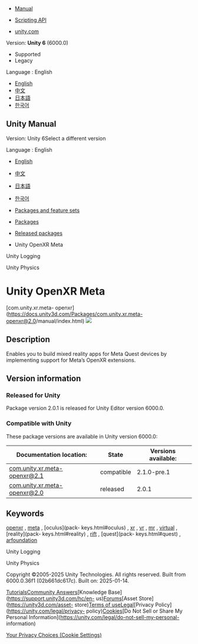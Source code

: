 [](https://docs.unity3d.com)

  * [Manual](../Manual/index.html)
  * [Scripting API](../ScriptReference/index.html)

  * [unity.com](https://unity.com/)

Version: **Unity 6** (6000.0)

  * Supported
  * Legacy

Language : English

  * [English](/Manual/com.unity.xr.meta-openxr.html)
  * [中文](/cn/current/Manual/com.unity.xr.meta-openxr.html)
  * [日本語](/ja/current/Manual/com.unity.xr.meta-openxr.html)
  * [한국어](/kr/current/Manual/com.unity.xr.meta-openxr.html)

[](https://docs.unity3d.com)

## Unity Manual

Version: Unity 6Select a different version

Language : English

  * [English](/Manual/com.unity.xr.meta-openxr.html)
  * [中文](/cn/current/Manual/com.unity.xr.meta-openxr.html)
  * [日本語](/ja/current/Manual/com.unity.xr.meta-openxr.html)
  * [한국어](/kr/current/Manual/com.unity.xr.meta-openxr.html)

  * [Packages and feature sets](PackagesList.html)
  * [Packages](Packages-all.html)
  * [Released packages](pack-safe.html)
  * Unity OpenXR Meta 

[](com.unity.logging.html)

Unity Logging

[](com.unity.physics.html)

Unity Physics

# Unity OpenXR Meta

[com.unity.xr.meta-
openxr](https://docs.unity3d.com/Packages/com.unity.xr.meta-
openxr@2.0/manual/index.html) ![](../uploads/Main/iconRel.png)

## Description

Enables you to build mixed reality apps for Meta Quest devices by implementing
support for Meta’s OpenXR extensions.

## Version information

### Released for Unity

Package version 2.0.1 is released for Unity Editor version 6000.0.

### Compatible with Unity

These package versions are available in Unity version 6000.0:

**Documentation location:** | **State** | **Versions available:**  
---|---|---  
[com.unity.xr.meta-openxr@2.1](https://docs.unity3d.com/Packages/com.unity.xr.meta-openxr@2.1/manual/index.html) | compatible | 2.1.0-pre.1  
[com.unity.xr.meta-openxr@2.0](https://docs.unity3d.com/Packages/com.unity.xr.meta-openxr@2.0/manual/index.html) | released | 2.0.1  
  
## Keywords

[openxr](pack-keys.html#openxr) , [meta](pack-keys.html#meta) , [oculus](pack-
keys.html#oculus) , [xr](pack-keys.html#xr) , [vr](pack-keys.html#vr) ,
[mr](pack-keys.html#mr) , [virtual](pack-keys.html#virtual) , [reality](pack-
keys.html#reality) , [rift](pack-keys.html#rift) , [quest](pack-
keys.html#quest) , [arfoundation](pack-keys.html#arfoundation)

[](com.unity.logging.html)

Unity Logging

[](com.unity.physics.html)

Unity Physics

Copyright ©2005-2025 Unity Technologies. All rights reserved. Built from
6000.0.36f1 (02b661dc617c). Built on: 2025-01-14.

[Tutorials](https://learn.unity.com/)[Community
Answers](https://answers.unity3d.com)[Knowledge
Base](https://support.unity3d.com/hc/en-
us)[Forums](https://forum.unity3d.com)[Asset Store](https://unity3d.com/asset-
store)[Terms of
use](https://docs.unity3d.com/Manual/TermsOfUse.html)[Legal](https://unity.com/legal)[Privacy
Policy](https://unity.com/legal/privacy-
policy)[Cookies](https://unity.com/legal/cookie-policy)[Do Not Sell or Share
My Personal Information](https://unity.com/legal/do-not-sell-my-personal-
information)

[Your Privacy Choices (Cookie Settings)](javascript:void\(0\);)


